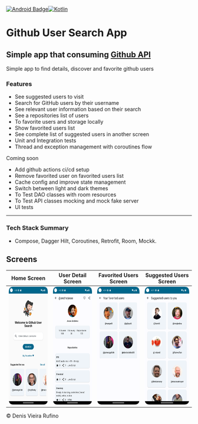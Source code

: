 [![Android Badge](https://img.shields.io/badge/Android-3DDC84?style=for-the-badge&logo=android&logoColor=white)](https://www.android.com/)[![Kotlin](https://img.shields.io/badge/Kotlin-0095D5?&style=for-the-badge&logo=kotlin&logoColor=white)](https://kotlinlang.org/)

# Github User Search App

## Simple app that consuming [Github API](https://docs.github.com/en/rest?apiVersion=2022-11-28)

Simple app to find details, discover and favorite github users 

### Features
- See suggested users to visit
- Search for GitHub users by their username
- See relevant user information based on their search
- See a repositories list of users
- To favorite users and storage locally
- Show favorited users list
- See complete list of suggested users in another screen
- Unit and Integration tests
- Thread and exception management with coroutines flow

Coming soon
- Add github actions ci/cd setup
- Remove favorited user on favorited users list
- Cache config and improve state management
- Switch between light and dark themes
- To Test DAO classes with room resources 
- To Test API classes mocking and mock fake server 
- UI tests

---

### Tech Stack Summary

- Compose, Dagger Hilt, Coroutines, Retrofit, Room, Mockk.

## Screens

|                           Home Screen                            |                           User Detail Screen                            |                           Favorited Users Screen                            |                           Suggested Users Screen                            |
|:----------------------------------------------------------------:|:-----------------------------------------------------------------------:|:---------------------------------------------------------------------------:|:---------------------------------------------------------------------------:|
| <img src="screenshots/home_screen.png" width="180" height="320"> | <img src="screenshots/user_detail_screen.png" width="180" height="320"> | <img src="screenshots/favorited_users_screen.png" width="180" height="320"> | <img src="screenshots/suggested_users_screen.png" width="180" height="320"> |


© Denis Vieira Rufino